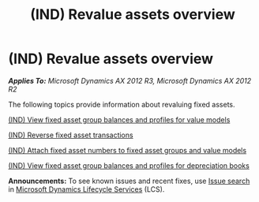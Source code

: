 ﻿---
title: (IND) Revalue assets overview
TOCTitle: (IND) Revalue assets overview
ms:assetid: c66b2426-c3c6-4c91-9bd9-a53b706192bf
ms:mtpsurl: https://technet.microsoft.com/en-us/library/JJ664867(v=AX.60)
ms:contentKeyID: 49386197
ms.date: 04/18/2014
mtps_version: v=AX.60
---

# (IND) Revalue assets overview 


_**Applies To:** Microsoft Dynamics AX 2012 R3, Microsoft Dynamics AX 2012 R2_

The following topics provide information about revaluing fixed assets.

[(IND) View fixed asset group balances and profiles for value models](ind-view-fixed-asset-group-balances-and-profiles-for-value-models.md)

[(IND) Reverse fixed asset transactions](ind-reverse-fixed-asset-transactions.md)

[(IND) Attach fixed asset numbers to fixed asset groups and value models](ind-attach-fixed-asset-numbers-to-fixed-asset-groups-and-value-models.md)

[(IND) View fixed asset group balances and profiles for depreciation books](ind-view-fixed-asset-group-balances-and-profiles-for-depreciation-books.md)

  
**Announcements:** To see known issues and recent fixes, use [Issue search](http://go.microsoft.com/fwlink/?linkid=389258) in [Microsoft Dynamics Lifecycle Services](http://go.microsoft.com/fwlink/?linkid=306505) (LCS).

